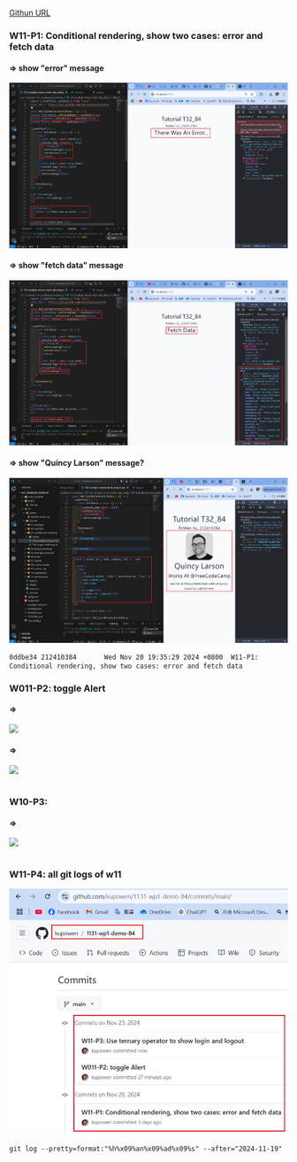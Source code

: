 [Githun URL](https://github.com/kupowen/1131-wp1-demo-84)

### W11-P1: Conditional rendering, show two cases: error and fetch data

#### => show "error" message

![](w11-p1-1.png)

#### => show "fetch data" message

![](w11-p1-2.png)

#### => show "Quincy Larson" message?

![](w11-p1-3.png)

```
0ddbe34 212410384       Wed Nov 20 19:35:29 2024 +0800  W11-P1: Conditional rendering, show two cases: error and fetch data
```

### W011-P2: toggle Alert

#### => 

![](w11-p2-1.png)

#### => 

![](w11-p2-2.png)

```

```

### W10-P3: 

#### => 

![](w11-p3.png)

```

```

### W11-P4: all git logs of w11

![](w11-p4.png)

```
git log --pretty=format:"%h%x09%an%x09%ad%x09%s" --after="2024-11-19"

```